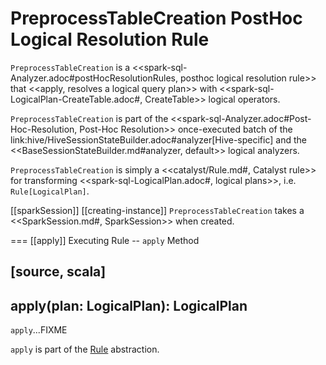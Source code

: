 # PreprocessTableCreation PostHoc Logical Resolution Rule

`PreprocessTableCreation` is a <<spark-sql-Analyzer.adoc#postHocResolutionRules, posthoc logical resolution rule>> that <<apply, resolves a logical query plan>> with <<spark-sql-LogicalPlan-CreateTable.adoc#, CreateTable>> logical operators.

`PreprocessTableCreation` is part of the <<spark-sql-Analyzer.adoc#Post-Hoc-Resolution, Post-Hoc Resolution>> once-executed batch of the link:hive/HiveSessionStateBuilder.adoc#analyzer[Hive-specific] and the <<BaseSessionStateBuilder.md#analyzer, default>> logical analyzers.

`PreprocessTableCreation` is simply a <<catalyst/Rule.md#, Catalyst rule>> for transforming <<spark-sql-LogicalPlan.adoc#, logical plans>>, i.e. `Rule[LogicalPlan]`.

[[sparkSession]]
[[creating-instance]]
`PreprocessTableCreation` takes a <<SparkSession.md#, SparkSession>> when created.

=== [[apply]] Executing Rule -- `apply` Method

[source, scala]
----
apply(plan: LogicalPlan): LogicalPlan
----

`apply`...FIXME

`apply` is part of the [Rule](catalyst/Rule.md#apply) abstraction.
